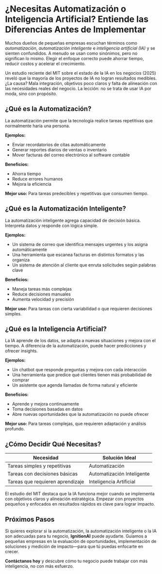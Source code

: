 
<!-- title: Tomando decisiones inteligentes: ¿Automatización, Automatización Inteligente o IA? -->

# ¿Necesitas Automatización o Inteligencia Artificial? Entiende las Diferencias Antes de Implementar

Muchos dueños de pequeñas empresas escuchan términos como *automatización*, *automatización inteligente* e *inteligencia artificial (IA)* y se sienten confundidos. A menudo se usan como sinónimos, pero no significan lo mismo. Elegir el enfoque correcto puede ahorrar tiempo, reducir costos y acelerar el crecimiento.

Un estudio reciente del MIT sobre el estado de la IA en los negocios (2025) reveló que la mayoría de los proyectos de IA no logran resultados medibles. ¿La causa? Mala integración, objetivos poco claros y falta de alineación con las necesidades reales del negocio. La lección: no se trata de usar IA por moda, sino con propósito.

## ¿Qué es la Automatización?

La automatización permite que la tecnología realice tareas repetitivas que normalmente haría una persona.

**Ejemplos:**
- Enviar recordatorios de citas automáticamente  
- Generar reportes diarios de ventas o inventario  
- Mover facturas del correo electrónico al software contable  

**Beneficios:**
- Ahorra tiempo  
- Reduce errores humanos  
- Mejora la eficiencia  

**Mejor uso:** Para tareas predecibles y repetitivas que consumen tiempo.

## ¿Qué es la Automatización Inteligente?

La automatización inteligente agrega capacidad de decisión básica. Interpreta datos y responde con lógica simple.

**Ejemplos:**
- Un sistema de correo que identifica mensajes urgentes y los asigna automáticamente  
- Una herramienta que escanea facturas en distintos formatos y las organiza  
- Un sistema de atención al cliente que enruta solicitudes según palabras clave  

**Beneficios:**
- Maneja tareas más complejas  
- Reduce decisiones manuales  
- Aumenta velocidad y precisión  

**Mejor uso:** Para tareas con cierta variabilidad o que requieren decisiones simples.

## ¿Qué es la Inteligencia Artificial?

La IA aprende de los datos, se adapta a nuevas situaciones y mejora con el tiempo. A diferencia de la automatización, puede hacer predicciones y ofrecer insights.

**Ejemplos:**
- Un chatbot que responde preguntas y mejora con cada interacción  
- Una herramienta que predice qué clientes tienen más probabilidad de comprar  
- Un asistente que agenda llamadas de forma natural y eficiente  

**Beneficios:**
- Aprende y mejora continuamente  
- Toma decisiones basadas en datos  
- Abre nuevas oportunidades que la automatización no puede ofrecer  

**Mejor uso:** Para tareas complejas, que requieren adaptación y análisis profundo.

## ¿Cómo Decidir Qué Necesitas?

| Necesidad                          | Solución Ideal               |
|-----------------------------------|------------------------------|
| Tareas simples y repetitivas      | Automatización               |
| Tareas con decisiones básicas     | Automatización Inteligente   |
| Tareas que requieren aprendizaje  | Inteligencia Artificial      |

El estudio del MIT destaca que la IA funciona mejor cuando se implementa con objetivos claros y alineación estratégica. Empezar con proyectos pequeños y enfocados en resultados rápidos es clave para lograr impacto.

## Próximos Pasos

Si quieres explorar si la automatización, la automatización inteligente o la IA son adecuadas para tu negocio, **IgnitionAI** puede ayudarte. Guiamos a pequeñas empresas en la evaluación de oportunidades, implementación de soluciones y medición de impacto—para que tú puedas enfocarte en crecer.

**Contáctanos hoy** y descubre cómo tu negocio puede trabajar con más inteligencia, no con más esfuerzo.
